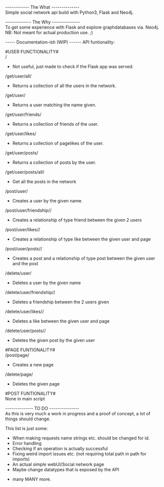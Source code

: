 ------------ The What --------------  
Simple social network api build with Python3, Flask and Neo4j.

------------- The Why --------------  
To get some experience with Flask and explore graphdatabases via. Neo4j.
NB: Not meant for actual production use. ;)

----- Documentation-ish (WIP) ------
API funtionality:

#USER FUNCTIONALITY#  
/
- Not useful, just made to check if the Flask app was served.

/get/user/all/
- Returns a collection of all the users in the network.

/get/user/<name>
- Returns a user matching the name given.

/get/user/friends/<name>
- Returns a collection of friends of the user.

/get/user/likes/<name>
- Returns a collection of pagelikes of the user.

/get/user/posts/<name>
- Returns a collection of posts by the user.

/get/user/posts/all/
- Get all the posts in the network

/post/user/<name>
- Creates a user by the given name.

/post/user/friendship/<name>/<friend>
- Creates a relationship of type friend between the given 2 users

/post/user/likes/<name>/<page>
- Creates a relationship of type like between the given user and page

/post/user/posts/<name>/<post>
- Creates a post and a relationship of type post between the given user and the post

/delete/user/<name>
- Deletes a user by the given name

/delete/user/friendship/<name>/<friend>
- Deletes a friendship between the 2 users given

/delete/user/likes/<name>/<page>
- Deletes a like between the given user and page

/delete/user/posts/<name>/<post>
- Deletes the given post by the given user

#PAGE FUNTIONALITY#  
/post/page/<name>
- Creates a new page

/delete/page/<name>
- Deletes the given page

#POST FUNTIONALITY#  
None in main script

-------------- TO DO ---------------  
As this is very much a work in progress and a proof of concept,
a lot of things should change.

This list is just some:
- When making requests name strings etc. should be changed for id.
- Error handling
- Checking if an operation is actually successful
- Fixing weird import issues etc. (not requiring total path in path for imports)
- An actual simple webUI/Social network page
- Maybe change datatypes that is exposed by the API

+ many MANY more.
